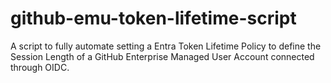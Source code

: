 # github-emu-token-lifetime-script
A script to fully automate setting a Entra Token Lifetime Policy to define the Session Length of a GitHub Enterprise Managed User Account connected through OIDC.
